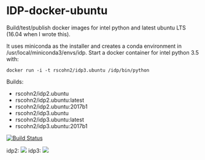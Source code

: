 # IDP-docker-ubuntu

Build/test/publish docker images for intel python and latest ubuntu
LTS (16.04 when I wrote this).

It uses miniconda as the installer and creates a conda environment in
/usr/local/miniconda3/envs/idp. Start a docker container for intel python 3.5 with:

    docker run -i -t rscohn2/idp3.ubuntu /idp/bin/python

Builds:
- rscohn2/idp2.ubuntu
- rscohn2/idp2.ubuntu:latest
- rscohn2/idp2.ubuntu:2017b1
- rscohn2/idp3.ubuntu
- rscohn2/idp3.ubuntu:latest
- rscohn2/idp3.ubuntu:2017b1

[![Build Status](https://travis-ci.org/rscohn2/IDP-docker-ubuntu.svg?branch=master)](https://travis-ci.org/rscohn2/IDP-docker-ubuntu)

idp2: [![](https://images.microbadger.com/badges/image/rscohn2/idp2.ubuntu.svg)](http://microbadger.com/images/rscohn2/idp2.ubuntu "Get your own image badge on microbadger.com")
idp3: [![](https://images.microbadger.com/badges/image/rscohn2/idp3.ubuntu.svg)](http://microbadger.com/images/rscohn2/idp3.ubuntu "Get your own image badge on microbadger.com")
